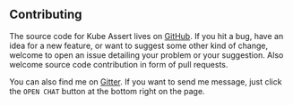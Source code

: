 ## Contributing

The source code for Kube Assert lives on [GitHub](https://github.com/morningspace/kube-assert). If you hit a bug, have an idea for a new feature, or want to suggest some other kind of change, welcome to open an issue detailing your problem or your suggestion. Also welcome source code contribution in form of pull requests.

You can also find me on [Gitter](https://gitter.im/morningspace/community). If you want to send me message, just click the `OPEN CHAT` button at the bottom right on the page.
